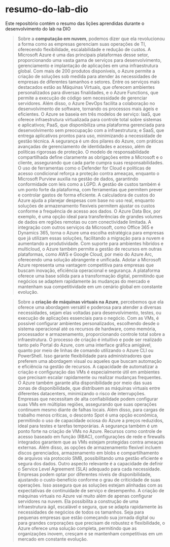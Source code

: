 # resumo-do-lab-dio
Este repositório contém o resumo das lições aprendidas durante o desenvolvimento do lab na DIO

>  Sobre a <b>computação em nuvem</b>, podemos dizer que ela revolucionou a forma como as empresas gerenciam suas operações de TI, oferecendo flexibilidade, escalabilidade e redução de custos. A Microsoft Azure é uma das principais plataformas desse setor, proporcionando uma vasta gama de serviços para desenvolvimento, gerenciamento e implantação de aplicações em uma infraestrutura global. Com mais de 200 produtos disponíveis, o Azure permite a criação de soluções sob medida para atender às necessidades de empresas de diferentes tamanhos e setores.
  Entre os serviços mais destacados estão as Máquinas Virtuais, que oferecem ambientes personalizados para diversas finalidades, e o Azure Functions, que permite a execução de código sem necessidade de gerenciar servidores. Além disso, o Azure DevOps facilita a colaboração no desenvolvimento de software, tornando os processos mais ágeis e eficientes. O Azure se baseia em três modelos de serviço: IaaS, que oferece infraestrutura virtualizada para controle total sobre sistemas e aplicativos; PaaS, que disponibiliza uma plataforma gerenciada para desenvolvimento sem preocupação com a infraestrutura; e SaaS, que entrega aplicativos prontos para uso, minimizando a necessidade de gestão técnica.
  A segurança é um dos pilares do Azure, com práticas avançadas de gerenciamento de identidades e acesso, além de políticas rigorosas de proteção. O modelo de responsabilidade compartilhada define claramente as obrigações entre a Microsoft e o cliente, assegurando que cada parte cumpra suas responsabilidades. O uso de ferramentas como o Defender for Cloud e políticas de acesso condicional reforça a proteção contra ameaças, enquanto o Microsoft Purview auxilia na gestão de dados, garantindo conformidade com leis como a LGPD.
  A gestão de custos também é um ponto forte da plataforma, com ferramentas que permitem prever e controlar gastos de forma eficiente. A calculadora de custos do Azure ajuda a planejar despesas com base no uso real, enquanto soluções de armazenamento flexíveis permitem ajustar os custos conforme a frequência de acesso aos dados. O Azure Data Box, por exemplo, é uma opção ideal para transferências de grandes volumes de dados em regiões remotas ou com conectividade limitada.
  A integração com outros serviços da Microsoft, como Office 365 e Dynamics 365, torna o Azure uma escolha estratégica para empresas que já utilizam essas soluções, facilitando a migração para a nuvem e aumentando a produtividade. Com suporte para ambientes híbridos e multicloud, o Azure também permite a gestão de recursos em outras plataformas, como AWS e Google Cloud, por meio do Azure Arc, oferecendo uma solução abrangente e unificada.
  Adotar a Microsoft Azure representa uma vantagem competitiva para empresas que buscam inovação, eficiência operacional e segurança. A plataforma oferece uma base sólida para a transformação digital, permitindo que negócios se adaptem rapidamente às mudanças do mercado e mantenham sua competitividade em um cenário global em constante evolução.

>  Sobre a <b>criação de máquinas virtuais na Azure</b>, percebemos que ela oferece uma abordagem versátil e poderosa para atender a diversas necessidades, sejam elas voltadas para desenvolvimento, testes, ou execução de aplicações essenciais para o negócio. Com as VMs, é possível configurar ambientes personalizados, escolhendo desde o sistema operacional até os recursos de hardware, como memória, processador e armazenamento, proporcionando controle total sobre a infraestrutura.
	O processo de criação é intuitivo e pode ser realizado tanto pelo Portal do Azure, com uma interface gráfica amigável, quanto por meio de linhas de comando utilizando o Azure CLI ou PowerShell. Isso garante flexibilidade para administradores que preferem uma abordagem visual ou aqueles que buscam automação e eficiência na gestão de recursos. A capacidade de automatizar a criação e configuração das VMs é especialmente útil em ambientes que precisam escalar rapidamente ou realizar mudanças frequentes.
	O Azure também garante alta disponibilidade por meio das suas zonas de disponibilidade, que distribuem as máquinas virtuais entre diferentes datacenters, minimizando o risco de interrupções. Empresas que necessitam de alta confiabilidade podem configurar suas VMs em múltiplas regiões, assegurando que suas operações continuem mesmo diante de falhas locais. Além disso, para cargas de trabalho menos críticas, o desconto Spot é uma opção econômica, permitindo o uso de capacidade ociosa do Azure a preços reduzidos, ideal para testes e tarefas temporárias.
	A segurança também é um ponto forte na criação de VMs no Azure. Recursos como controle de acesso baseado em função (RBAC), configurações de rede e firewalls integrados garantem que as VMs estejam protegidas contra ameaças externas. Além disso, as opções de armazenamento flexível incluem discos gerenciados, armazenamento em blobs e compartilhamento de arquivos via protocolo SMB, possibilitando uma gestão eficiente e segura dos dados.
	Outro aspecto relevante é a capacidade de definir o Service Level Agreement (SLA) adequado para cada necessidade. Empresas podem optar por diferentes níveis de disponibilidade, ajustando o custo-benefício conforme o grau de criticidade de suas operações. Isso assegura que as soluções estejam alinhadas com as expectativas de continuidade de serviço e desempenho.
	A criação de máquinas virtuais no Azure vai muito além de apenas configurar servidores na nuvem. Ela possibilita a construção de uma infraestrutura ágil, escalável e segura, que se adapta rapidamente às necessidades de negócios de todos os tamanhos. Seja para pequenas empresas que estão começando sua jornada digital ou para grandes corporações que precisam de robustez e flexibilidade, o Azure oferece uma solução completa, permitindo que as organizações inovem, cresçam e se mantenham competitivas em um mercado em constante evolução.
